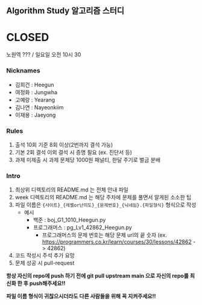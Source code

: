 ## Algorithm Study 알고리즘 스터디

# CLOSED

노원역 ??? / 일요일 오전 10시 30


### Nicknames

- 김희건 : Heegun
- 여정화 : Jungwha
- 고예랑 : Yearang
- 김나연 : Nayeonkiim
- 이재용 : Jaeyong


### Rules

1. 출석 10회 기준 8회 이상(2번까지 결석 가능)
2. 기본 2회 결석 이외 결석 시 증명 필요 (ex. 진단서 등)
3. 과제 미제출 시 과제 문제당 1000원 패널티, 한달 주기로 벌금 분배


### Intro

1. 최상위 디렉토리의 README.md 는 전체 안내 파일
2. week 디렉토리의 README.md 는 해당 주차에 문제를 풀면서 알게된 소소한 팁
3. 파일 이름은 `{사이트}_{레벨or난이도}_{문제번호}_{닉네임}.{파일형식}` 형식으로 작성
	- 예시
		- 백준 : boj_G1_1010_Heegun.py
		- 프로그래머스 : pg_Lv1_42862_Heegun.py
			- 프로그래머스의 문제 번호는 해당 문제 url의 끝 숫자 (ex. https://programmers.co.kr/learn/courses/30/lessons/42862 -> 42862)
4. 코드 작성시 주석 추가 요망
5. 문제 성공 시 pull-request
 

**항상 자신의 repo에 push 하기 전에 git pull upstream main 으로 자신의 repo를 최신화 한 후 push해주세요!!**

**파일 이름 형식이 귀찮으시더라도 다른 사람들을 위해 꼭 지켜주세요!!**


